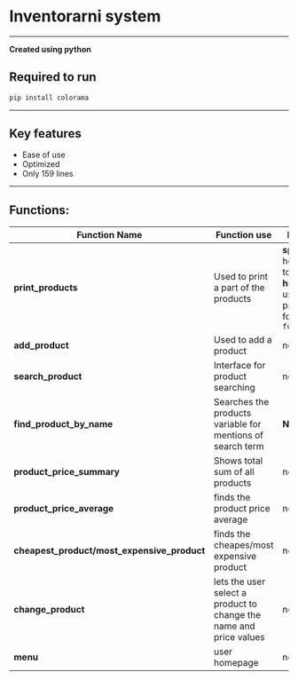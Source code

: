 # Inventorarni system
<hr>

**Created using python**


## Required to run

```zsh
pip install colorama
``` 

<hr>

## Key features

- Ease of use
- Optimized
- Only 159 lines

<hr>

## Functions:

| Function Name                               | Function use                                                       | Paramater Usage                                                                                                                                 |
|---------------------------------------------|--------------------------------------------------------------------|-------------------------------------------------------------------------------------------------------------------------------------------------|
| **print_products**                          | Used to print a part of the products                               | **specified_products** holds all products to show <br> **highlight_product** used to highlight a product used only for ``` change function()``` |
| **add_product**                             | Used to add a product                                              | no paramaters                                                                                                                                   |
| **search_product**                          | Interface for product searching                                    | no paramaters                                                                                                                                   |
| **find_product_by_name**                    | Searches the products variable for mentions of search term         | **Name** search term                                                                                                                            |
| **product_price_summary**                   | Shows total sum of all products                                    | no paramaters                                                                                                                                   |
| **product_price_average**                   | finds the product price average                                    | no paramaters                                                                                                                                   |
| **cheapest_product/most_expensive_product** | finds the cheapes/most expensive product                           | no paramaters                                                                                                                                   |
| **change_product**                          | lets the user select a product to change the name and price values | no paramaters                                                                                                                                   |
| **menu**                                    | user homepage                                                      | no paramaters                                                                                                                                   |


